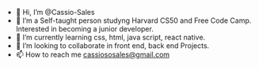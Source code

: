 - 👋 Hi, I’m @Cassio-Sales
- 👀 I’m  a Self-taught person studyng Harvard CS50 and Free Code Camp. Interested in becoming a junior developer.
- 🌱 I’m currently learning css, html, java script, react native.
- 💞️ I’m looking to collaborate in front end, back end Projects.
- 📫 How to reach me cassiososales@gmail.com

<!---
Cassio-Sales/Cassio-Sales is a ✨ special ✨ repository because its `README.md` (this file) appears on your GitHub profile.
You can click the Preview link to take a look at your changes.
--->
